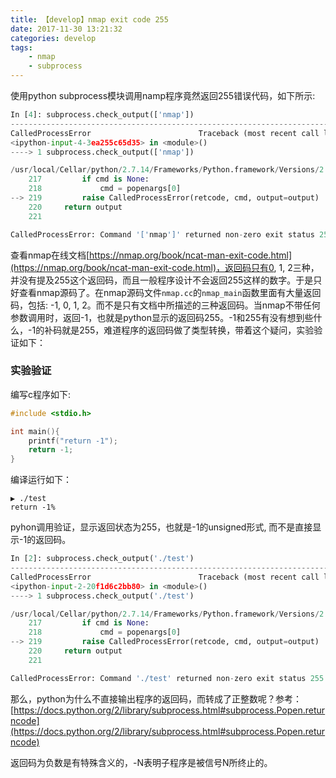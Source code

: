 ```yaml
---
title: 【develop】nmap exit code 255
date: 2017-11-30 13:21:32
categories: develop
tags:
    - nmap
    - subprocess
---
```


使用python subprocess模块调用namp程序竟然返回255错误代码，如下所示:

```Python
In [4]: subprocess.check_output(['nmap'])
---------------------------------------------------------------------------
CalledProcessError                        Traceback (most recent call last)
<ipython-input-4-3ea255c65d35> in <module>()
----> 1 subprocess.check_output(['nmap'])

/usr/local/Cellar/python/2.7.14/Frameworks/Python.framework/Versions/2.7/lib/python2.7/subprocess.pyc in check_output(*popenargs, **kwargs)
    217         if cmd is None:
    218             cmd = popenargs[0]
--> 219         raise CalledProcessError(retcode, cmd, output=output)
    220     return output
    221

CalledProcessError: Command '['nmap']' returned non-zero exit status 255
```

查看nmap在线文档[https://nmap.org/book/ncat-man-exit-code.html](https://nmap.org/book/ncat-man-exit-code.html)，返回码只有0, 1, 2三种，并没有提及255这个返回码，而且一般程序设计不会返回255这样的数字。于是只好查看nmap源码了。在nmap源码文件`nmap.cc`的`nmap_main`函数里面有大量返回码，包括: -1, 0, 1, 2。而不是只有文档中所描述的三种返回码。当nmap不带任何参数调用时，返回-1，也就是python显示的返回码255。-1和255有没有想到些什么，-1的补码就是255，难道程序的返回码做了类型转换，带着这个疑问，实验验证如下：
<!--more-->
### 实验验证

编写c程序如下:

```C
#include <stdio.h>

int main(){
    printf("return -1");
    return -1;
}
```

编译运行如下：

```
▶ ./test
return -1%
```

pyhon调用验证，显示返回状态为255，也就是-1的unsigned形式, 而不是直接显示-1的返回码。

```Python
In [2]: subprocess.check_output('./test')
---------------------------------------------------------------------------
CalledProcessError                        Traceback (most recent call last)
<ipython-input-2-20f1d6c2bb80> in <module>()
----> 1 subprocess.check_output('./test')

/usr/local/Cellar/python/2.7.14/Frameworks/Python.framework/Versions/2.7/lib/python2.7/subprocess.pyc in check_output(*popenargs, **kwargs)
    217         if cmd is None:
    218             cmd = popenargs[0]
--> 219         raise CalledProcessError(retcode, cmd, output=output)
    220     return output
    221

CalledProcessError: Command './test' returned non-zero exit status 255
```

那么，python为什么不直接输出程序的返回码，而转成了正整数呢？参考：[https://docs.python.org/2/library/subprocess.html#subprocess.Popen.returncode](https://docs.python.org/2/library/subprocess.html#subprocess.Popen.returncode)

返回码为负数是有特殊含义的，-N表明子程序是被信号N所终止的。

